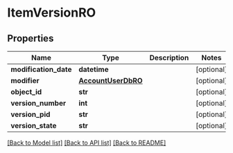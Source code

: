 # ItemVersionRO

## Properties
Name | Type | Description | Notes
------------ | ------------- | ------------- | -------------
**modification_date** | **datetime** |  | [optional] 
**modifier** | [**AccountUserDbRO**](AccountUserDbRO.md) |  | [optional] 
**object_id** | **str** |  | [optional] 
**version_number** | **int** |  | [optional] 
**version_pid** | **str** |  | [optional] 
**version_state** | **str** |  | [optional] 

[[Back to Model list]](../README.md#documentation-for-models) [[Back to API list]](../README.md#documentation-for-api-endpoints) [[Back to README]](../README.md)


